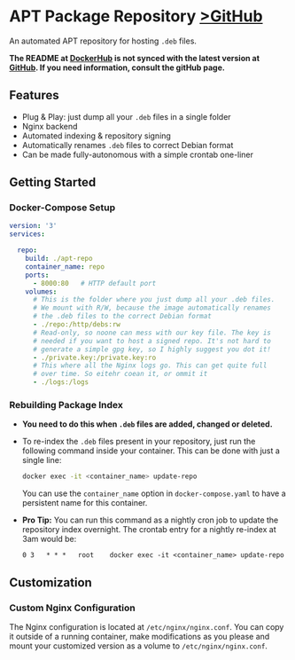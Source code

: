 
# APT Package Repository [>GitHub](https://github.com/TheClockTwister/apt-repo)

An automated APT repository for hosting `.deb` files.

**The README at [DockerHub](https://hub.docker.com/r/theclocktwister/apt-repo) is
not synced with the latest version at [GitHub](https://github.com/TheClockTwister/apt-repo).
If you need information, consult the gitHub page.**

## Features

- Plug & Play: just dump all your `.deb` files in a single folder
- Nginx backend
- Automated indexing & repository signing
- Automatically renames `.deb` files to correct Debian format
- Can be made fully-autonomous with a simple crontab one-liner


## Getting Started

### Docker-Compose Setup

```yaml
version: '3'
services:

  repo:
    build: ./apt-repo
    container_name: repo
    ports:
      - 8000:80   # HTTP default port
    volumes:
      # This is the folder where you just dump all your .deb files.
      # We mount with R/W, because the image automatically renames
      # the .deb files to the correct Debian format
      - ./repo:/http/debs:rw
      # Read-only, so noone can mess with our key file. The key is
      # needed if you want to host a signed repo. It's not hard to
      # generate a simple gpg key, so I highly suggest you dot it!
      - ./private.key:/private.key:ro
      # This where all the Nginx logs go. This can get quite full
      # over time. So eitehr coean it, or ommit it
      - ./logs:/logs
```

### Rebuilding Package Index

- **You need to do this when `.deb` files are added, changed or deleted.**

- To re-index the `.deb` files present in your repository, just run
  the following command inside your container. This can be done with
  just a single line:

  ```bash
  docker exec -it <container_name> update-repo
  ```

  You can use the `container_name` option in `docker-compose.yaml`
  to have a persistent name for this container.

- **Pro Tip:** You can run this command as a nightly cron job to update the repository
  index overnight. The crontab entry for a nightly re-index at 3am would be:
  ```
  0 3   * * *   root    docker exec -it <container_name> update-repo
  ```

## Customization

### Custom Nginx Configuration

The Nginx configuration is located at `/etc/nginx/nginx.conf`. You can copy
it outside of a running container, make modifications as you please and mount
your customized version as a volume to `/etc/nginx/nginx.conf`.
